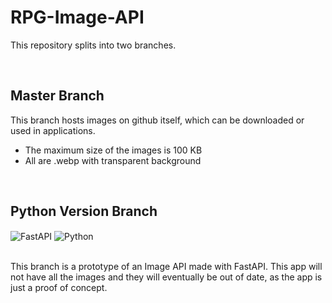 # RPG-Image-API
 
 This repository splits into two branches.
 
 </br>
 
 ## Master Branch
 
This branch hosts images on github itself, which can be downloaded or used in applications.
 
* The maximum size of the images is 100 KB 
* All are .webp with transparent background

</br>

## Python Version Branch

<div>
 <img align="center" alt="FastAPI" src="https://img.shields.io/badge/FastAPI-009688?style=flat&logo=fastapi&logoColor=white">
 <img align="center" alt="Python" src="https://img.shields.io/badge/Python-3776AB?style=flat&logo=python&logoColor=white">
</div>
</br>

This branch is a prototype of an Image API made with FastAPI. This app will not have all the images and they will eventually be out of date, as the app is just a proof of concept.
